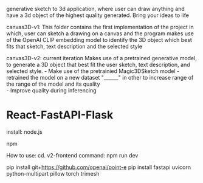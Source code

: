 generative sketch to 3d application, where user can draw anything and have a 3d object of the highest quality generated. Bring your ideas to life

canvas3D-v1:
    This folder contains the first implementation of the project in which, user can sketch a drawing on a canvas and the program makes use of the OpenAI CLIP embedding model to identify the 3D object which best fits that sketch, text description and the selected style

canvas3D-v2: current iteration
    Makes use of a pretrained generative model, to generate a 3D object that best fit the user sketch, text description, and selected style. 
        - Make use of the pretrainied Magic3DSketch model
        - retrained the model on a new dataset "______" in other to increase range of the range of the model and its quality    
        - Improve quality during inferencing


# React-FastAPI-Flask

install:
node.js

npm


How to use:
cd. v2-frontend
command: npm run dev


pip install git+https://github.com/openai/point-e
pip install fastapi uvicorn python-multipart pillow torch trimesh
